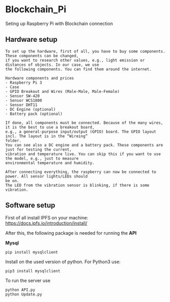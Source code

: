 # Blockchain_Pi
Seting up Raspberry Pi with Blockchain connection

## Hardware setup
```
To set up the hardware, first of all, you have to buy some components. These components can be changed, 
if you want to research other values, e.g., light emission or distances of objects. In our case, we use 
the following components. You can find them around the internet. 

Hardware components and prices
- Raspberry Pi 3
- Case
- GPIO Breakout and Wires (Male-Male, Male-Female)
- Sensor SW-420
- Sensor WCS1800
- Sensor DHT11
- DC Engine (optional)
- Battery pack (optional)

If done, all components must be connected. Because of the many wires, it is the best to use a breakout board, 
e.g., a general-purpose input/output (GPIO) board. The GPIO layout incl. The layout is in the “Wireing” 
folder. 
You can see also a DC engine and a battery pack. These components are just for testing the current, 
vibration and temperature live. You can skip this if you want to use the model, e.g., just to measure 
environmental temperature and humidity.

After connecting everything, the raspberry can now be connected to power. All sensor lights/LEDs should 
be on. 
The LED from the vibration sensor is blinking, if there is some vibration.
```

## Software setup
First of all install IPFS on your machine: https://docs.ipfs.io/introduction/install/ 

After this, the following package is needed for running the **API**

**Mysql**

```
pip install mysqlclient

```

Install on the used version of python. For Python3
use:
```text
pip3 install mysqlclient
```

To run the server use

```
python API.py
python Update.py
```



